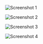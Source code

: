 ![Screenshot 1](https://raw.githubusercontent.com/not-holar/my_firefox_theme/main/screenshots/screenshot.png)

![Screenshot 2](https://raw.githubusercontent.com/not-holar/my_firefox_theme/main/screenshots/screenshot2.png)

![Screenshot 3](https://raw.githubusercontent.com/not-holar/my_firefox_theme/main/screenshots/screenshot3.png)

![Screenshot 4](https://raw.githubusercontent.com/not-holar/my_firefox_theme/main/screenshots/screenshot4.png)
